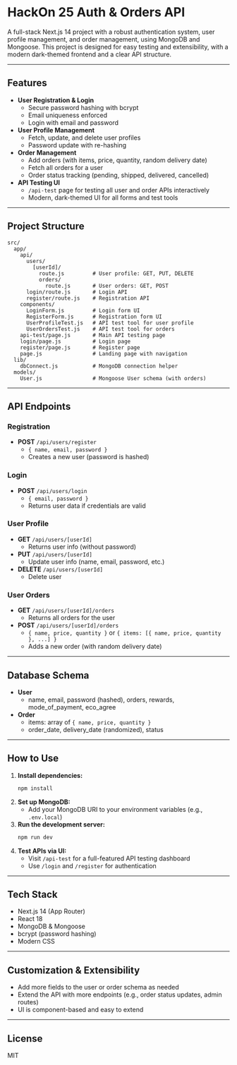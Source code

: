 # HackOn 25 Auth & Orders API

A full-stack Next.js 14 project with a robust authentication system, user profile management, and order management, using MongoDB and Mongoose. This project is designed for easy testing and extensibility, with a modern dark-themed frontend and a clear API structure.

---

## Features

- **User Registration & Login**
  - Secure password hashing with bcrypt
  - Email uniqueness enforced
  - Login with email and password
- **User Profile Management**
  - Fetch, update, and delete user profiles
  - Password update with re-hashing
- **Order Management**
  - Add orders (with items, price, quantity, random delivery date)
  - Fetch all orders for a user
  - Order status tracking (pending, shipped, delivered, cancelled)
- **API Testing UI**
  - `/api-test` page for testing all user and order APIs interactively
  - Modern, dark-themed UI for all forms and test tools

---

## Project Structure

```
src/
  app/
    api/
      users/
        [userId]/
          route.js         # User profile: GET, PUT, DELETE
          orders/
            route.js       # User orders: GET, POST
      login/route.js       # Login API
      register/route.js    # Registration API
    components/
      LoginForm.js         # Login form UI
      RegisterForm.js      # Registration form UI
      UserProfileTest.js   # API test tool for user profile
      UserOrdersTest.js    # API test tool for orders
    api-test/page.js       # Main API testing page
    login/page.js          # Login page
    register/page.js       # Register page
    page.js                # Landing page with navigation
  lib/
    dbConnect.js           # MongoDB connection helper
  models/
    User.js                # Mongoose User schema (with orders)
```

---

## API Endpoints

### Registration
- **POST** `/api/users/register`
  - `{ name, email, password }`
  - Creates a new user (password is hashed)

### Login
- **POST** `/api/users/login`
  - `{ email, password }`
  - Returns user data if credentials are valid

### User Profile
- **GET** `/api/users/[userId]`
  - Returns user info (without password)
- **PUT** `/api/users/[userId]`
  - Update user info (name, email, password, etc.)
- **DELETE** `/api/users/[userId]`
  - Delete user

### User Orders
- **GET** `/api/users/[userId]/orders`
  - Returns all orders for the user
- **POST** `/api/users/[userId]/orders`
  - `{ name, price, quantity }` or `{ items: [{ name, price, quantity }, ...] }`
  - Adds a new order (with random delivery date)

---

## Database Schema

- **User**
  - name, email, password (hashed), orders, rewards, mode_of_payment, eco_agree
- **Order**
  - items: array of `{ name, price, quantity }`
  - order_date, delivery_date (randomized), status

---

## How to Use

1. **Install dependencies:**
   ```bash
   npm install
   ```
2. **Set up MongoDB:**
   - Add your MongoDB URI to your environment variables (e.g., `.env.local`)
3. **Run the development server:**
   ```bash
   npm run dev
   ```
4. **Test APIs via UI:**
   - Visit `/api-test` for a full-featured API testing dashboard
   - Use `/login` and `/register` for authentication

---

## Tech Stack
- Next.js 14 (App Router)
- React 18
- MongoDB & Mongoose
- bcrypt (password hashing)
- Modern CSS 

---

## Customization & Extensibility
- Add more fields to the user or order schema as needed
- Extend the API with more endpoints (e.g., order status updates, admin routes)
- UI is component-based and easy to extend

---

## License
MIT

